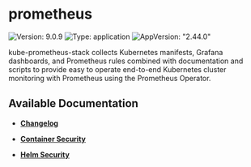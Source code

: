 # prometheus

![Version: 9.0.9](https://img.shields.io/badge/Version-9.0.9-informational?style=flat-square) ![Type: application](https://img.shields.io/badge/Type-application-informational?style=flat-square) ![AppVersion: "2.44.0"](https://img.shields.io/badge/AppVersion-"2.44.0"-informational?style=flat-square)

kube-prometheus-stack collects Kubernetes manifests, Grafana dashboards, and Prometheus rules combined with documentation and scripts to provide easy to operate end-to-end Kubernetes cluster monitoring with Prometheus using the Prometheus Operator.

## Available Documentation

- [**Changelog**](CHANGELOG)

- [**Container Security**](container-security)

- [**Helm Security**](helm-security)

